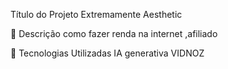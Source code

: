 Título do Projeto Extremamente Aesthetic 

 📒 Descrição
como fazer renda na internet ,afiliado

 🤖 Tecnologias Utilizadas
IA generativa VIDNOZ




 
